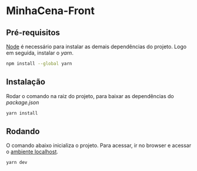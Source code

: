 # MinhaCena-Front

## Pré-requisitos

[Node](https://nodejs.org/en/download/) é necessário para instalar as demais dependências do projeto. Logo em seguida, instalar o *yarn*.

```bash
npm install --global yarn
```
## Instalação

Rodar o comando na raiz do projeto, para baixar as dependências do *package.json*

```bash
yarn install
```

## Rodando

O comando abaixo inicializa o projeto. Para acessar, ir no browser e acessar o [ambiente localhost](http://localhost:8080/).

```bash
yarn dev
```
